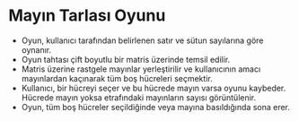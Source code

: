# Mayın Tarlası Oyunu

- Oyun, kullanıcı tarafından belirlenen satır ve sütun sayılarına göre oynanır.
- Oyun tahtası çift boyutlu bir matris üzerinde temsil edilir.
- Matris üzerine rastgele mayınlar yerleştirilir ve kullanıcının amacı mayınlardan kaçınarak tüm boş hücreleri seçmektir.
- Kullanıcı, bir hücreyi seçer ve bu hücrede mayın varsa oyunu kaybeder. Hücrede mayın yoksa etrafındaki mayınların sayısı görüntülenir.
- Oyun, tüm boş hücreler seçildiğinde veya mayına basıldığında sona erer.
